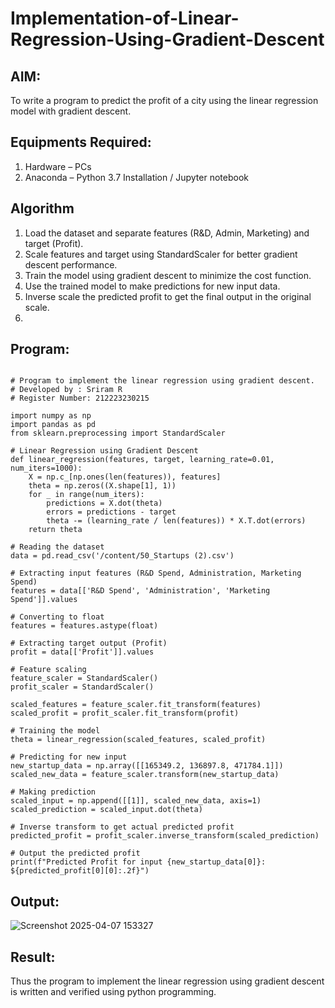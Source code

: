 # Implementation-of-Linear-Regression-Using-Gradient-Descent

## AIM:
To write a program to predict the profit of a city using the linear regression model with gradient descent.

## Equipments Required:
1. Hardware – PCs
2. Anaconda – Python 3.7 Installation / Jupyter notebook

## Algorithm
1. Load the dataset and separate features (R&D, Admin, Marketing) and target (Profit).
2. Scale features and target using StandardScaler for better gradient descent performance.
3. Train the model using gradient descent to minimize the cost function.
4. Use the trained model to make predictions for new input data.
5. Inverse scale the predicted profit to get the final output in the original scale.
6. 
## Program:
```

# Program to implement the linear regression using gradient descent.
# Developed by : Sriram R
# Register Number: 212223230215

import numpy as np
import pandas as pd
from sklearn.preprocessing import StandardScaler

# Linear Regression using Gradient Descent
def linear_regression(features, target, learning_rate=0.01, num_iters=1000):
    X = np.c_[np.ones(len(features)), features]  
    theta = np.zeros((X.shape[1], 1))  
    for _ in range(num_iters):
        predictions = X.dot(theta)
        errors = predictions - target
        theta -= (learning_rate / len(features)) * X.T.dot(errors)
    return theta

# Reading the dataset
data = pd.read_csv('/content/50_Startups (2).csv')

# Extracting input features (R&D Spend, Administration, Marketing Spend)
features = data[['R&D Spend', 'Administration', 'Marketing Spend']].values

# Converting to float
features = features.astype(float)

# Extracting target output (Profit)
profit = data[['Profit']].values

# Feature scaling
feature_scaler = StandardScaler()
profit_scaler = StandardScaler()

scaled_features = feature_scaler.fit_transform(features)
scaled_profit = profit_scaler.fit_transform(profit)

# Training the model
theta = linear_regression(scaled_features, scaled_profit)

# Predicting for new input
new_startup_data = np.array([[165349.2, 136897.8, 471784.1]])  
scaled_new_data = feature_scaler.transform(new_startup_data)

# Making prediction
scaled_input = np.append([[1]], scaled_new_data, axis=1) 
scaled_prediction = scaled_input.dot(theta)

# Inverse transform to get actual predicted profit
predicted_profit = profit_scaler.inverse_transform(scaled_prediction)

# Output the predicted profit
print(f"Predicted Profit for input {new_startup_data[0]}: ${predicted_profit[0][0]:.2f}")

```

## Output:
![Screenshot 2025-04-07 153327](https://github.com/user-attachments/assets/b640132d-364b-4a65-b8da-98b93a269a17)

## Result:
Thus the program to implement the linear regression using gradient descent is written and verified using python programming.
